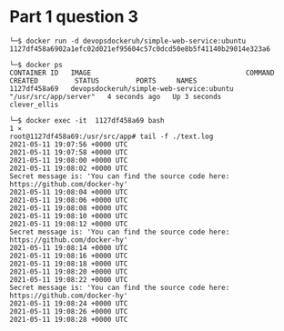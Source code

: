 
# Part 1 question 3

    └─$ docker run -d devopsdockeruh/simple-web-service:ubuntu
    1127df458a6902a1efc02d021ef95604c57c0dcd50e8b5f41140b29014e323a6
                                                                              
    └─$ docker ps                                             
    CONTAINER ID   IMAGE                                      COMMAND                 CREATED         STATUS         PORTS     NAMES
    1127df458a69   devopsdockeruh/simple-web-service:ubuntu   "/usr/src/app/server"   4 seconds ago   Up 3 seconds             clever_ellis
                                                                            
    └─$ docker exec -it  1127df458a69 bash                                                                                                                       1 ⨯
    root@1127df458a69:/usr/src/app# tail -f ./text.log
    2021-05-11 19:07:56 +0000 UTC
    2021-05-11 19:07:58 +0000 UTC
    2021-05-11 19:08:00 +0000 UTC
    2021-05-11 19:08:02 +0000 UTC
    Secret message is: 'You can find the source code here: https://github.com/docker-hy'
    2021-05-11 19:08:04 +0000 UTC
    2021-05-11 19:08:06 +0000 UTC
    2021-05-11 19:08:08 +0000 UTC
    2021-05-11 19:08:10 +0000 UTC
    2021-05-11 19:08:12 +0000 UTC
    Secret message is: 'You can find the source code here: https://github.com/docker-hy'
    2021-05-11 19:08:14 +0000 UTC
    2021-05-11 19:08:16 +0000 UTC
    2021-05-11 19:08:18 +0000 UTC
    2021-05-11 19:08:20 +0000 UTC
    2021-05-11 19:08:22 +0000 UTC
    Secret message is: 'You can find the source code here: https://github.com/docker-hy'
    2021-05-11 19:08:24 +0000 UTC
    2021-05-11 19:08:26 +0000 UTC
    2021-05-11 19:08:28 +0000 UTC
